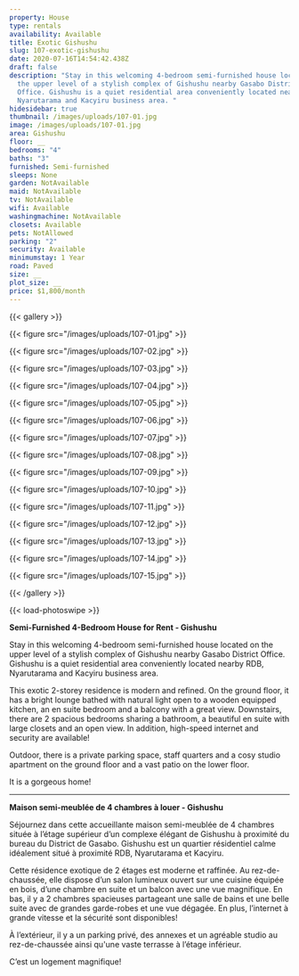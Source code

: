 ```yaml
---
property: House
type: rentals
availability: Available
title: Exotic Gishushu
slug: 107-exotic-gishushu
date: 2020-07-16T14:54:42.438Z
draft: false
description: "Stay in this welcoming 4-bedroom semi-furnished house located on
  the upper level of a stylish complex of Gishushu nearby Gasabo District
  Office. Gishushu is a quiet residential area conveniently located nearby RDB,
  Nyarutarama and Kacyiru business area. "
hidesidebar: true
thumbnail: /images/uploads/107-01.jpg
image: /images/uploads/107-01.jpg
area: Gishushu
floor: __
bedrooms: "4"
baths: "3"
furnished: Semi-furnished
sleeps: None
garden: NotAvailable
maid: NotAvailable
tv: NotAvailable
wifi: Available
washingmachine: NotAvailable
closets: Available
pets: NotAllowed
parking: "2"
security: Available
minimumstay: 1 Year
road: Paved
size: __
plot_size: __
price: $1,800/month
---
```

{{< gallery >}}

{{< figure src="/images/uploads/107-01.jpg" >}}

{{< figure src="/images/uploads/107-02.jpg" >}}

{{< figure src="/images/uploads/107-03.jpg" >}}

{{< figure src="/images/uploads/107-04.jpg" >}}

{{< figure src="/images/uploads/107-05.jpg" >}}

{{< figure src="/images/uploads/107-06.jpg" >}}

{{< figure src="/images/uploads/107-07.jpg" >}}

{{< figure src="/images/uploads/107-08.jpg" >}}

{{< figure src="/images/uploads/107-09.jpg" >}}

{{< figure src="/images/uploads/107-10.jpg" >}}

{{< figure src="/images/uploads/107-11.jpg" >}}

{{< figure src="/images/uploads/107-12.jpg" >}}

{{< figure src="/images/uploads/107-13.jpg" >}}

{{< figure src="/images/uploads/107-14.jpg" >}}

{{< figure src="/images/uploads/107-15.jpg" >}}

{{< /gallery >}}

{{< load-photoswipe >}}

**Semi-Furnished 4-Bedroom House for Rent - Gishushu**

Stay in this welcoming 4-bedroom semi-furnished house located on the upper level of a stylish complex of Gishushu nearby Gasabo District Office. Gishushu is a quiet residential area conveniently located nearby RDB, Nyarutarama and Kacyiru business area.

This exotic 2-storey residence is modern and refined. On the ground floor, it has a bright lounge bathed with natural light open to a wooden equipped kitchen, an en suite bedroom and a balcony with a great view. Downstairs, there are 2 spacious[](<>) bedrooms sharing a bathroom, a beautiful en suite with large closets and an open view. In addition, high-speed internet and security are available!

Outdoor, there is a private parking space, staff quarters and a cosy studio apartment on the ground floor and a vast patio on the lower floor.

It is a gorgeous home!

- - -

**Maison semi-meublée de 4 chambres à louer - Gishushu**

Séjournez dans cette accueillante maison semi-meublée de 4 chambres située à l’étage supérieur d’un complexe élégant de Gishushu à proximité du bureau du District de Gasabo. Gishushu est un quartier résidentiel calme idéalement situé à proximité RDB, Nyarutarama et Kacyiru.

Cette résidence exotique de 2 étages est moderne et raffinée. Au rez-de-chaussée, elle dispose d’un salon lumineux ouvert sur une cuisine équipée en bois, d’une chambre en suite et un balcon avec une vue magnifique. En bas, il y a 2 chambres spacieuses partageant une salle de bains et une belle suite avec de grandes garde-robes et une vue dégagée. En plus, l’internet à grande vitesse et la sécurité sont disponibles!

À l’extérieur, il y a un parking privé, des annexes et un agréable studio au rez-de-chaussée ainsi qu'une vaste terrasse à l’étage inférieur.

C’est un logement magnifique!